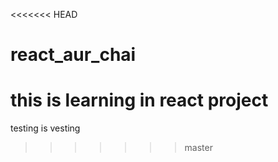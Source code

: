 <<<<<<< HEAD
# react_aur_chai
this is learning in react project 
=======
testing is vesting
>>>>>>> master
